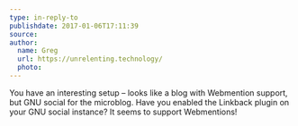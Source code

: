 ```yaml
---
type: in-reply-to
publishdate: 2017-01-06T17:11:39
source: 
author:
  name: Greg
  url: https://unrelenting.technology/
  photo: 
---
```


You have an interesting setup – looks like a blog with Webmention support, but GNU social for the microblog. Have you enabled the Linkback plugin on your GNU social instance? It seems to support Webmentions!